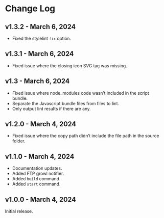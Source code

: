 # Change Log

## v1.3.2 - March 6, 2024

- Fixed the stylelint `fix` option.

## v1.3.1 - March 6, 2024

- Fixed issue where the closing icon SVG tag was missing.
  
## v1.3 - March 6, 2024

- Fixed issue where node_modules code wasn’t included in the script bundle.
- Separate the Javascript bundle files from files to lint.
- Only output lint results if there are any.

## v1.2.0 - March 4, 2024

- Fixed issue where the copy path didn’t include the file path in the source folder.

## v1.1.0 - March 4, 2024

- Documentation updates.
- Added FTP growl notifier.
- Added `build` command.
- Added `start` command.

## v1.0.0 - March 4, 2024

Initial release.
